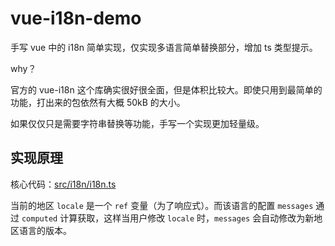 # vue-i18n-demo

手写 vue 中的 i18n 简单实现，仅实现多语言简单替换部分，增加 ts 类型提示。

why？

官方的 vue-i18n 这个库确实很好很全面，但是体积比较大。即使只用到最简单的功能，打出来的包依然有大概 50kB 的大小。

如果仅仅只是需要字符串替换等功能，手写一个实现更加轻量级。

## 实现原理

核心代码：[src/i18n/i18n.ts](src/i18n/i18n.ts)

当前的地区 `locale` 是一个 `ref` 变量（为了响应式）。而该语言的配置 `messages` 通过 `computed` 计算获取，这样当用户修改 `locale` 时，`messages` 会自动修改为新地区语言的版本。
